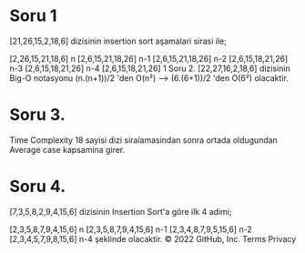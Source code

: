 # Soru 1
[21,26,15,2,18,6] dizisinin insertion sort aşamalari sirasi ile;

[2,26,15,21,18,6] n
[2,6,15,21,18,26] n-1
[2,6,15,21,18,26] n-2
[2,6,15,18,21,26] n-3
[2,6,15,18,21,26] n-4
[2,6,15,18,21,26] 1
Soru 2.
[22,27,16,2,18,6] dizisinin Big-O notasyonu (n.(n+1))/2 'den O(n²) --> (6.(6+1))/2 'den O(6²) olacaktir.

# Soru 3.
Time Complexity 18 sayisi dizi siralamasindan sonra ortada oldugundan Average case kapsamina girer.

# Soru 4.
[7,3,5,8,2,9,4,15,6] dizisinin Insertion Sort'a göre ilk 4 adimi;

[2,3,5,8,7,9,4,15,6] n
[2,3,5,8,7,9,4,15,6] n-1
[2,3,4,8,7,9,5,15,6] n-2
[2,3,4,5,7,9,8,15,6] n-4
şeklinde olacaktir.
© 2022 GitHub, Inc.
Terms
Privacy